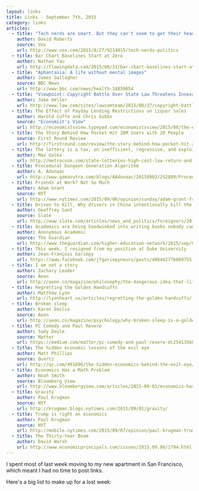 ```yaml
---
layout: links
title: Links - September 7th, 2015
category: links
articles:
  - title: "Tech nerds are smart. But they can't seem to get their heads around politics."
    author: David Roberts
    source: Vox
    url: http://www.vox.com/2015/8/27/9214015/tech-nerds-politics
  - title: Bar Chart Baselines Start at Zero
    author: Nathan Yau
    url: http://flowingdata.com/2015/08/31/bar-chart-baselines-start-at-zero/
  - title: "Aphantasia: A life without mental images"
    author: James Gallagher
    source: BBC News
    url: http://www.bbc.com/news/health-34039054
  - title: "Viewpoint: Copyright Battle Over State Law Threatens Innovation"
    author: Jake Heller
    url: http://www.law.com/sites/lawcomteam/2015/08/27/copyright-battle-over-posting-of-state-laws-threatens-legal-innovation/
  - title: The Effect of Payday Lending Restrictions on Liquor Sales
    author: Harold Cuffe and Chris Gibbs
    source: "Economist's View"
    url: http://economistsview.typepad.com/economistsview/2015/08/the-effect-of-payday-lending-restrictions-on-liquor-sales.html
  - title: The Story Behind How Pocket Hit 20M Users with 20 People
    source: First Round Review
    url: http://firstround.com/review/the-story-behind-how-pocket-hit-20m-users-with-20-people/
  - title: The lottery is a tax, an inefficient, regressive, and exploitative tax
    author: Max Galka
    url: http://metrocosm.com/state-lotteries-high-cost-low-return-and-absurdly-dishonest/
  - title: Procedural Dungeon Generation Algorithm
    author: A. Adonaac
    url: http://www.gamasutra.com/blogs/AAdonaac/20150903/252889/Procedural_Dungeon_Generation_Algorithm.php
  - title: Friends at Work? Not So Much
    author: Adam Grant
    source: NYT
    url: http://www.nytimes.com/2015/09/06/opinion/sunday/adam-grant-friends-at-work-not-so-much.html
  - title: Driven to Kill, Why drivers in China intentionally kill the pedestrians they hit
    author: Geoffrey Sant
    source: Slate
    url: http://www.slate.com/articles/news_and_politics/foreigners/2015/09/why_drivers_in_china_intentionally_kill_the_pedestrians_they_hit_china_s.single.html
  - title: Academics are being hoodwinked into writing books nobody can buy
    author: Anonymous Academic
    source: The Guardian
    url: http://www.theguardian.com/higher-education-network/2015/sep/04/academics-are-being-hoodwinked-into-writing-books-nobody-can-buy
  - title: This week, I resigned from my position at Duke University
    author: Jean-François Gariépy
    url: https://www.facebook.com/jfgariepyneuro/posts/466442776860755
  - title: I am not a story
    author: Zachary Leader
    source: Aeon
    url: http://aeon.co/magazine/philosophy/the-dangerous-idea-that-life-is-a-story/
  - title: Regretting the Golden Handcuffs
    author: Matthew Lyon
    url: http://lyonheart.us/articles/regretting-the-golden-handcuffs/
  - title: Broken sleep
    author: Karen Emslie
    source: Aeon
    url: http://aeon.co/magazine/psychology/why-broken-sleep-is-a-golden-time-for-creativity/
  - title: PC Comedy and Paul Revere
    author: Sady Doyle
    source: Matter
    url: https://medium.com/matter/pc-comedy-and-paul-revere-dc2541356851
  - title: The hidden economic lessons of the evil eye
    author: Matt Phillips
    source: Quartz
    url: http://qz.com/491696/the-hidden-economics-behind-the-evil-eye/
  - title: Economics Has a Math Problem
    author: Noah Smith
    source: Bloomberg View
    url: http://www.bloombergview.com/articles/2015-09-01/economics-has-a-math-problem
  - title: Gravity
    author: Paul Krugman
    source: NYT
    url: http://krugman.blogs.nytimes.com/2015/09/01/gravity/
  - title: Trump is right on economics
    author: Paul Krugman
    source: NYT
    url: http://mobile.nytimes.com/2015/09/07/opinion/paul-krugman-trump-is-right-on-economics.html
  - title: The Thirty-Year Boom
    author: David Warsh
    url: http://www.economicprincipals.com/issues/2015.09.06/1794.html
---
```


I spent most of last week moving to my new apartment in San Francisco, which meant I had no time to post links.

Here's a big list to make up for a lost week: